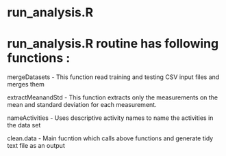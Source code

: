run_analysis.R
===================
# run_analysis.R routine has following functions :

mergeDatasets - This function read training and  testing CSV input files and  merges them

extractMeanandStd - This function extracts only the measurements on the mean and standard deviation for each measurement.

nameActivities - Uses descriptive activity names to name the activities in the data set

clean.data - Main fucntion which calls above functions and generate tidy text file as an output


 
